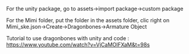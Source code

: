 For the unity package, go to assets->import package->custom package

For the Mimi folder, put the folder in the assets folder, clic right on Mimi_ske.json->Create->Dragonbones->Armature Object

Tutorial to use dragonbones with unity and code : https://www.youtube.com/watch?v=VjCaMOlFXaM&t=98s
